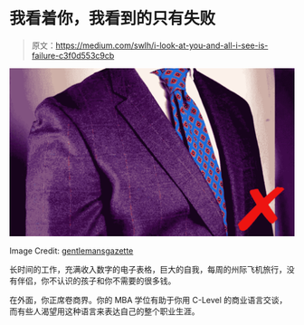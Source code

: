 # 我看着你，我看到的只有失败

> 原文：<https://medium.com/swlh/i-look-at-you-and-all-i-see-is-failure-c3f0d553c9cb>

![](img/556bce703c710846e37f7a8d9701e66a.png)

Image Credit: [gentlemansgazette](https://www.gentlemansgazette.com/how-a-suit-should-fit/)

长时间的工作，充满收入数字的电子表格，巨大的自我，每周的州际飞机旅行，没有伴侣，你不认识的孩子和你不需要的很多钱。

在外面，你正席卷商界。你的 MBA 学位有助于你用 C-Level 的商业语言交谈，而有些人渴望用这种语言来表达自己的整个职业生涯。
